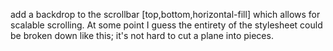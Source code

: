add a backdrop to the scrollbar [top,bottom,horizontal-fill] which allows for scalable scrolling. At some point I guess the entirety of the stylesheet could be broken down like this; it's not hard to cut a plane into pieces.